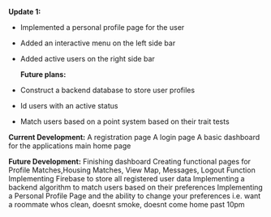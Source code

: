 **Update 1:**
- Implemented a personal profile page for the user
- Added an interactive menu on the left side bar
- Added active users on the right side bar

  **Future plans:**
-  Construct a backend database to store user profiles
-  Id users with an active status
-  Match users based on a point system based on their trait tests







**Current Development:**
A registration page
A login page
A basic dashboard for the applications main home page

**Future Development:**
Finishing dashboard
Creating functional pages for Profile Matches,Housing Matches, View Map, Messages, Logout Function
Implementing Firebase to store all registered user data
Implementing a backend algorithm to match users based on their preferences
Implementing a Personal Profile Page and the ability to change your preferences i.e. want a roommate whos clean, doesnt smoke, doesnt come home past 10pm
